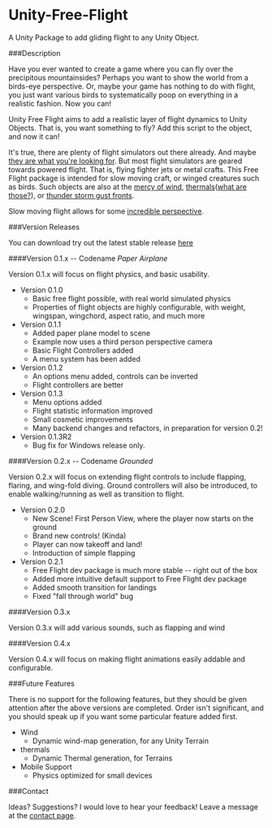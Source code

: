 Unity-Free-Flight
=================

A Unity Package to add gliding flight to any Unity Object.

###Description

Have you ever wanted to create a game where you can fly over the precipitous mountainsides? Perhaps you want to show the world from a birds-eye perspective. Or, maybe your game has nothing to do with flight, you just want various birds to systematically poop on everything in a realistic fashion. Now you can!

Unity Free Flight aims to add a realistic layer of flight dynamics to Unity Objects. That is, you want something to fly? Add this script to the object, and now it can! 

It's true, there are plenty of flight simulators out there already. And maybe [they are what you're looking for](http://unityfs.chris-cheetham.com/). But most flight simulators are geared towards powered flight. That is, flying fighter jets or metal crafts. This Free Flight package is intended for slow moving craft, or winged creatures such as birds. Such objects are also at the [mercy of wind](http://www.youtube.com/watch?v=EV6dLtBJVFQ), [thermals](http://www.youtube.com/watch?v=HV5w8EmqV5c)([what are those?](http://en.wikipedia.org/wiki/Thermal)), or [thunder storm gust fronts](http://youtu.be/RkD4u6sW0LU?t=4m25s). 

Slow moving flight allows for some [incredible perspective](http://www.paraglidinghd.com/urban-side-paragliding/).

###Version Releases

You can download try out the latest stable release [here](http://windwardproductions.org/projects/UnityFreeFlight/downloads/)

####Version 0.1.x -- Codename *Paper Airplane*

Version 0.1.x will focus on flight physics, and basic usability. 

* Version 0.1.0
	* Basic free flight possible, with real world simulated physics
	* Properties of flight objects are highly configurable, with weight, wingspan, wingchord, aspect ratio, and much more
* Version 0.1.1
	* Added paper plane model to scene
	* Example now uses a third person perspective camera
	* Basic Flight Controllers added
	* A menu system has been added
* Version 0.1.2
	* An options menu added, controls can be inverted
	* Flight controllers are better
* Version 0.1.3
	* Menu options added
	* Flight statistic information improved
	* Small cosmetic improvements
	* Many backend changes and refactors, in preparation for version 0.2!
* Version 0.1.3R2
	* Bug fix for Windows release only.

	
####Version 0.2.x -- Codename *Grounded*

Version 0.2.x will focus on extending flight controls to include flapping, flaring, and wing-fold diving. Ground controllers will also be introduced, to enable walking/running as well as transition to flight.

* Version 0.2.0
	* New Scene! First Person View, where the player now starts on the ground
	* Brand new controls! (Kinda)
	* Player can now takeoff and land!
	* Introduction of simple flapping
* Version 0.2.1
	* Free Flight dev package is much more stable -- right out of the box
	* Added more intuitive default support to Free Flight dev package
	* Added smooth transition for landings
	* Fixed "fall through world" bug

####Version 0.3.x

Version 0.3.x will add various sounds, such as flapping and wind

####Version 0.4.x

Version 0.4.x will focus on making flight animations easily addable and configurable. 


###Future Features 

There is no support for the following features, but they should be given attention after the above versions are completed. Order isn't significant, and you should speak up if you want some particular feature added first. 

* Wind
	* Dynamic wind-map generation, for any Unity Terrain
* thermals
	* Dynamic Thermal generation, for Terrains
* Mobile Support
	* Physics optimized for small devices

###Contact

Ideas? Suggestions? I would love to hear your feedback! Leave a message at the [contact page](http://windwardproductions.org/contact/).
